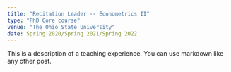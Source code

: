 ```yaml
---
title: "Recitation Leader -- Econometrics II"
type: "PhD Core course"
venue: "The Ohio State University"
date: Spring 2020/Spring 2021/Spring 2022
---
```


This is a description of a teaching experience. You can use markdown like any other post.

